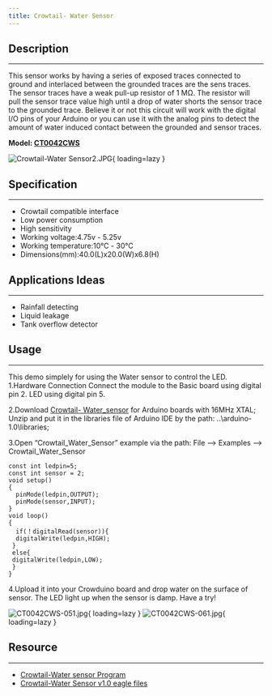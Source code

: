 ```yaml
---
title: Crowtail- Water Sensor
---
```


## Description
-----------

This sensor works by having a series of exposed traces connected to ground and interlaced between the grounded traces are the sens traces. The sensor traces have a weak pull-up resistor of 1 MΩ. The resistor will pull the sensor trace value high until a drop of water shorts the sensor trace to the grounded trace. Believe it or not this circuit will work with the digital I/O pins of your Arduino or you can use it with the analog pins to detect the amount of water induced contact between the grounded and sensor traces.

**Model: [CT0042CWS](http://www.elecrow.com/crowtail-water-sensor-p-1490.html)**

![Crowtail-Water Sensor2.JPG](https://wiki.elecrow.com/images/thumb/6/66/Crowtail-Water_Sensor2.JPG/400px-Crowtail-Water_Sensor2.JPG){ loading=lazy }

## Specification
-------------

- Crowtail compatible interface
- Low power consumption
- High sensitivity
- Working voltage:4.75v - 5.25v
- Working temperature:10℃ - 30℃
- Dimensions(mm):40.0(L)x20.0(W)x6.8(H)

## Applications Ideas
------------------

- Rainfall detecting
- Liquid leakage
- Tank overflow detector

## Usage
-----

This demo simplely for using the Water sensor to control the LED.
1.Hardware Connection
Connect the module to the Basic board using digital pin 2. LED using digital pin 5.


2.Download [Crowtail- Water\_sensor](https://wiki.elecrow.com/images/b/be/Crowtail-Water_sensor.zip) for Arduino boards with 16MHz XTAL; Unzip and put it in the libraries file of Arduino IDE by the path: ..\\arduino-1.0\\libraries;

3.Open “Crowtail\_Water\_Sensor” example via the path: File --&gt; Examples --&gt; Crowtail\_Water\_Sensor

```
const int ledpin=5;
const int sensor = 2;
void setup()
{
  pinMode(ledpin,OUTPUT);
  pinMode(sensor,INPUT); 
}
void loop()
{
  if(！digitalRead(sensor)){
  digitalWrite(ledpin,HIGH);
 }
 else{
 digitalWrite(ledpin,LOW);
 }
}
```

4.Upload it into your Crowduino board and drop water on the surface of sensor. The LED light up when the sensor is damp. Have a try!

![CT0042CWS-051.jpg](https://wiki.elecrow.com/images/thumb/f/f5/CT0042CWS-051.jpg/400px-CT0042CWS-051.jpg){ loading=lazy }
![CT0042CWS-061.jpg](https://wiki.elecrow.com/images/thumb/7/75/CT0042CWS-061.jpg/400px-CT0042CWS-061.jpg){ loading=lazy }

## Resource
--------

- [Crowtail-Water sensor Program](https://wiki.elecrow.com/images/b/be/Crowtail-Water_sensor.zip)
- [Crowtail-Water Sensor v1.0 eagle files](https://wiki.elecrow.com/images/1/1a/Crowtail-Water_Sensor_v1.0.zip)